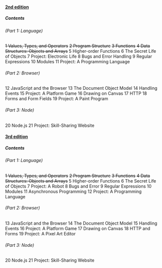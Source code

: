 #### [2nd edition](https://eloquentjavascript.net/2nd_edition/)
##### Contents
###### _(Part 1: Language)_
 ~~1 Values, Types, and Operators~~
 ~~2 Program Structure~~
 ~~3  Functions~~
 ~~4 Data Structures: Objects and Arrays~~
 5 Higher-order Functions
 6 The Secret Life of Objects
 7 Project: Electronic Life
 8 Bugs and Error Handling
 9 Regular Expressions
10 Modules
11 Project: A Programming Language
###### _(Part 2: Browser)_
12 JavaScript and the Browser
13 The Document Object Model
14 Handling Events
15 Project: A Platform Game
16 Drawing on Canvas
17 HTTP
18 Forms and Form Fields
19 Project: A Paint Program
###### _(Part 3: Node)_
20 Node.js
21 Project: Skill-Sharing Website
#### [3rd edition](https://eloquentjavascript.net/)
##### Contents
###### _(Part 1: Language)_
 ~~1 Values, Types, and Operators~~
 ~~2 Program Structure~~
 ~~3 Functions~~
 ~~4 Data Structures: Objects and Arrays~~
 5 Higher-order Functions
 6 The Secret Life of Objects
 7 Project: A Robot
 8 Bugs and Error
 9 Regular Expressions
10 Modules
11 Asynchronous Programming
12 Project: A Programming Language
###### _(Part 2: Browser)_
13 JavaScript and the Browser
14 The Document Object Model
15 Handling Events
16 Project: A Platform Game
17 Drawing on Canvas
18 HTTP and Forms
19 Project: A Pixel Art Editor
###### _(Part 3: Node)_
20 Node.js
21 Project: Skill-Sharing Website

